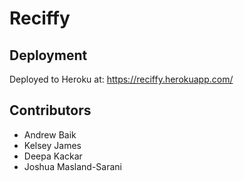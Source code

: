 # Reciffy

## Deployment

Deployed to Heroku at: https://reciffy.herokuapp.com/

## Contributors
* Andrew Baik
* Kelsey James
* Deepa Kackar
* Joshua Masland-Sarani
